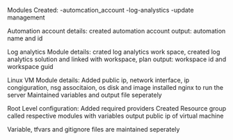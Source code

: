   Modules Created:
  -automcation_account
  -log-analystics
  -update management

  Automation account details: 
  created automation account
  output: automation name and id

  Log analytics Module details:
  crated log analytics work space, created log analytics solution and linked with workspace, plan
  output: workspace id and workspace guid
  

  Linux VM Module details:
  Added public ip, network interface, ip congiguration, nsg associtaion, os disk and image
  installed nginx to run the server
  Maintained variables and output file seperately


  Root Level configuration:
  Added required providers
  Created Resource group
  called respective modules with variables
  output public ip of virtual machine
  
  Variable, tfvars and gitignore files are maintained seperately